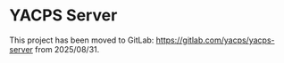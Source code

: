 # YACPS Server
This project has been moved to GitLab: https://gitlab.com/yacps/yacps-server from 2025/08/31.
